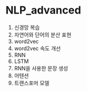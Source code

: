 # NLP_advanced

1. 신경망 복습
2. 자연어와 단어의 분산 표현
3. word2vec
4. word2vec 속도 개선
5. RNN
6. LSTM
7. RNN을 사용한 문장 생성
8. 어텐션
9. 트랜스포머 모델
